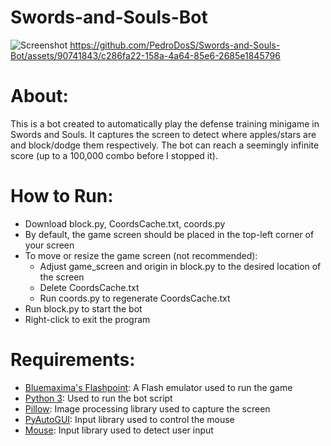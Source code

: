 # Swords-and-Souls-Bot

![Screenshot](https://github.com/PedroDosS/Swords-and-Souls-Bot/assets/90741843/8f26c13b-30a9-42a6-b4f6-514ab25f2d72)
https://github.com/PedroDosS/Swords-and-Souls-Bot/assets/90741843/c286fa22-158a-4a64-85e6-2685e1845796

# About:
This is a bot created to automatically play the defense training minigame in Swords and Souls. It captures
the screen to detect where apples/stars are and block/dodge them respectively. The bot can reach a 
seemingly infinite score (up to a 100,000 combo before I stopped it).

# How to Run:
- Download block.py, CoordsCache.txt, coords.py
- By default, the game screen should be placed in the top-left corner of your screen
- To move or resize the game screen (not recommended):
  - Adjust game_screen and origin in block.py to the desired location of the screen
  - Delete CoordsCache.txt
  - Run coords.py to regenerate CoordsCache.txt
- Run block.py to start the bot
- Right-click to exit the program

# Requirements:
- [Bluemaxima's Flashpoint](https://flashpointarchive.org/downloads): A Flash emulator used to run the game
- [Python 3](https://www.python.org/downloads/): Used to run the bot script
- [Pillow](https://pillow.readthedocs.io/en/stable/): Image processing library used to capture the screen
- [PyAutoGUI](https://pyautogui.readthedocs.io/en/latest/): Input library used to control the mouse
- [Mouse](https://pypi.org/project/mouse/): Input library used to detect user input


